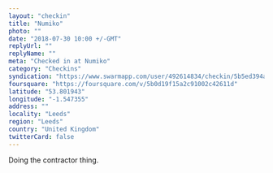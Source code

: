 ```yaml
---
layout: "checkin"
title: "Numiko"
photo: ""
date: "2018-07-30 10:00 +/-GMT"
replyUrl: ""
replyName: ""
meta: "Checked in at Numiko"
category: "Checkins"
syndication: "https://www.swarmapp.com/user/492614834/checkin/5b5ed394a92d98002c444245"
foursquare: "https://foursquare.com/v/5b0d19f15a2c91002c42611d"
latitude: "53.801943"
longitude: "-1.547355"
address: ""
locality: "Leeds"
region: "Leeds"
country: "United Kingdom"
twitterCard: false
---
```

Doing the contractor thing.
